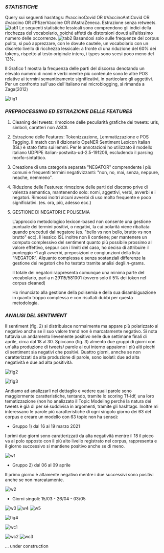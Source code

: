 ### *STATISTICHE*
Query sui seguenti hashtags: #vaccinoCovid OR #VaccinoAntiCovid OR #vaccino OR #PfizerVaccine OR #AstraZeneca. Estrazione senza retweets.
![tab1](/images/Descritpives_01.png)
Le seguenti statistiche lessicali sono comprendono gli indici della ricchezza del vocabolario, poiché affetti da distorsioni dovuti all'altissimo numero delle occorrenze.
![tab2](/images/Lexicomentry_02.png)
Basandosi solo sulle frequenze del corpus pulito, si può apprezzare, con le dovute cautele, un vocabolario con un discreto livello di ricchezza lessicale: a fronte di una riduzione del 60% dei tokens, rispetto al testo originale intero, i types sono scesi poco meno del 13%.

Il Grafico 1 mostra la frequenza delle parti del discorso denotando un elevato numero di nomi e verbi mentre più contenute sono le altre POS relative ai termini semanticamente significativi, in particolare gli aggettivi. Per un confronto sull'uso dell'italiano nel microblogging, si rimanda a Zaga(2012)

![fig1](/images/01_PartOfSpeech.png)


### *PREPROCESSING ED ESTRAZIONE DELLE FEATURES*

1. Cleaning dei tweets: rimozione delle peculiarità grafiche dei tweets: urls, simboli, caratteri non ASCII.

2. Estrazione delle Features: Tokenizzazione, Lemmatizzazione e POS Tagging. Il match con il dizionario OpeNER Sentiment Lexicon Italian (ISL) è stato fatto sui lemmi. Per le annotazioni ho utilizzato il modello italiano UDPIPE italian-postwita-ud-2.5-191206, escludendo il parsing morfo-sintattico.

3. Creazione di una categoria separata "NEGATOR" comprendente i più comuni e frequenti termini negativizzanti: "non, no, mai, senza, neppure, neache, nemmeno".

4. Riduzione delle Features: rimozione delle parti del discorso prive di valenza semantica, mantenendo solo: nomi, aggettivi, verbi, avverbi e i negatori. Rimossi inoltri alcuni avverbi di uso molto frequente e poco significiativi. (es. ora, più, adesso ecc.)

5. GESTIONE DI NEGATORI E POLISEMIA

    L'approccio metodologico lexicon-based non consente una gestione puntuale dei termini positivi, o negativi, la cui polarità viene ribaltata quando preceduti dal negatore (es. "bello vs non bello, brutto vs non brutto" ecc). Il lessico ISL inoltre non li contiene; per mantenere un computo complessivo del sentiment quanto più possibile prossimo al valore effettivo, seppur con i limiti del caso, ho deciso di attribuire il punteggio -1 agli avverbi, preposizioni e congiunzioni della lista "NEGATOR". Alquanto complessa e senza sostanziali differenze la gestione dei negatori che ho testato tramite analisi degli *n*-grams.

    Il totale dei negatori rappresenta comunque una minima parte del vocabolario, pari a n 29115/581001 (ovvero solo il 5% dei token nel corpus cleaned)

    Ho rinunciato alla gestione della polisemia e della sua disambiguazione in quanto troppo complessa e con risultati dubbi per questa metodologia.


### *ANALISI DEL SENTIMENT*

Il sentiment (fig. 2) si distribuisce normalmente ma appare più polarizzato al negativo anche se il suo valore trend non è marcatamente negativo. Si nota tuttavia un andamento lievemente positivo nelle due settimane finali di aprile, circa dal 18 al 30.
Spiccano (fig. 3) almento due gruppi di giorni con un'alta produzione di tweets/ parole al cui interno appaiono i più alti picchi di sentiment sia negativi che positivi.
Quattro giorni, annche se non caratterizzati da alta produzione di parole, sono isolati: due ad alta negatività e due ad alta positività. 


![fig2](/images/02_sentiment.png)


![fig3](/images/03_tw_day.png)

Andiamo ad analizzarli nel dettaglio e vedere quali parole sono maggiormente caratteristiche, tentando, tramite lo scoring Tf-Idf, una loro tematizzazione (non ho analizzato il Topic Modeling perché la natura dei tweets è già di per sé suddivisa in argomenti, tramite gli hashtags. Inoltre mi interessano le parole più caratteristiche di ogni singolo giorno dei 63 del corpus e creare un modello con 63 topic non ha senso):

- Gruppo 1) dal 16 al 19 marzo 2021

I primi due giorni sono caratterizzati da alta negatività mentre il 18 il picco va al polo opposto con il più alto livello registrato nel corpus, rappresenta e il giorno successivo si mantiene positivo anche se di meno.

![w1](/images/Words_g1.png)

- Gruppo 2) dal 06 al 09 aprile

Il primo giorno è altamente negativo mentre i due successivi sono positivi anche se non marcatamente.

![w2](/images/Words_g2.png)

- Giorni singoli: 15/03 - 26/04 - 03/05

![w3](/images/Words_1503.png)
![w4](/images/Words_2604.png)
![w5](/images/Words_0305.png)

![fig4](/images/04_top50_emojis.png)


![wc1](/images/WC_Twitter.jpg)


![wc2](/images/POS.png)
![wc3](/images/NEG_.png)


... under construction




